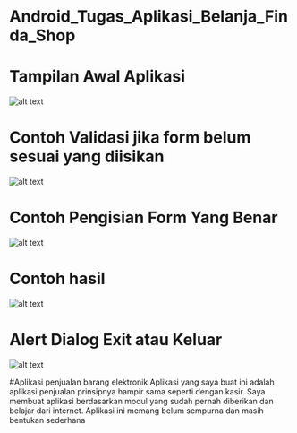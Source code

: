 # Android_Tugas_Aplikasi_Belanja_Finda_Shop

# Tampilan Awal Aplikasi
![alt text](https://github.com/finda15/Android_Tugas_Aplikasi_Belanja_Finda_Shop/blob/master/ScreenShoots_FindaShop/Screenshot_2019-02-27-11-51-54-87.png?raw=true)

# Contoh Validasi jika form belum sesuai yang diisikan
![alt text](https://github.com/finda15/Android_Tugas_Aplikasi_Belanja_Finda_Shop/blob/master/ScreenShoots_FindaShop/Screenshot_2019-02-27-11-53-02-05.png?raw=true)

# Contoh Pengisian Form Yang Benar
![alt text](https://github.com/finda15/Android_Tugas_Aplikasi_Belanja_Finda_Shop/blob/master/ScreenShoots_FindaShop/Screenshot_2019-02-27-11-52-50-81.png?raw=true)

# Contoh hasil 
![alt text](https://github.com/finda15/Android_Tugas_Aplikasi_Belanja_Finda_Shop/blob/master/ScreenShoots_FindaShop/Screenshot_2019-02-27-11-53-12-10.png?raw=true)

# Alert Dialog Exit atau Keluar
![alt text](https://github.com/finda15/Android_Tugas_Aplikasi_Belanja_Finda_Shop/blob/master/ScreenShoots_FindaShop/Screenshot_2019-02-27-11-53-27-85.png?raw=true)

#Aplikasi penjualan barang elektronik
Aplikasi yang saya buat ini adalah aplikasi penjualan prinsipnya hampir sama seperti dengan kasir. 
Saya membuat aplikasi berdasarkan modul yang sudah pernah diberikan dan belajar dari internet.
Aplikasi ini memang belum sempurna dan masih bentukan sederhana
